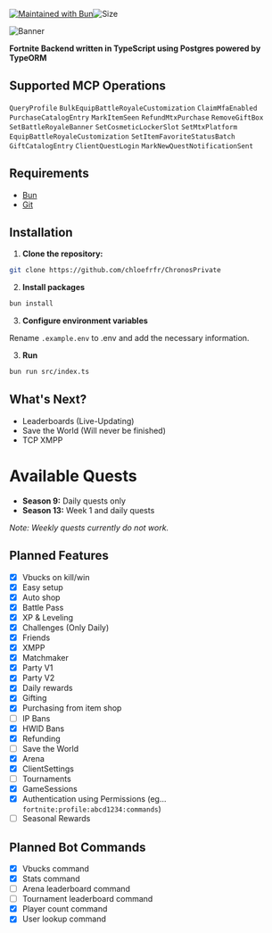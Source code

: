 [![Maintained with Bun](https://img.shields.io/badge/maintained%20with-bun-ac98ff.svg?style=for-the-badge&logo=bun)](https://bun.sh/)![Size](https://img.shields.io/github/repo-size/chloefrfr/ChronosPrivate?label=Size&style=for-the-badge)

![Banner](https://cdn2.unrealengine.com/13br-galaxycup-newsheader-1900x600-1900x600-482668392.jpg)

**Fortnite Backend written in TypeScript using Postgres powered by TypeORM**

## Supported MCP Operations

`QueryProfile` `BulkEquipBattleRoyaleCustomization` `ClaimMfaEnabled` `PurchaseCatalogEntry` `MarkItemSeen` `RefundMtxPurchase` `RemoveGiftBox` `SetBattleRoyaleBanner` `SetCosmeticLockerSlot` `SetMtxPlatform` `EquipBattleRoyaleCustomization` `SetItemFavoriteStatusBatch` `GiftCatalogEntry` `ClientQuestLogin` `MarkNewQuestNotificationSent`

## Requirements

- [Bun](https://bun.sh)
- [Git](https://git-scm.com/downloads)

## Installation

1. **Clone the repository:**

```bash
git clone https://github.com/chloefrfr/ChronosPrivate
```

2. **Install packages**

```bash
bun install
```

3. **Configure environment variables**

Rename `.example.env` to .env and add the necessary information.

3. **Run**

```bash
bun run src/index.ts
```

## What's Next?

- Leaderboards (Live-Updating)
- Save the World (Will never be finished)
- TCP XMPP

# Available Quests

- **Season 9:** Daily quests only
- **Season 13:** Week 1 and daily quests

_Note: Weekly quests currently do not work._

## Planned Features

- [x] Vbucks on kill/win
- [x] Easy setup
- [x] Auto shop
- [x] Battle Pass
- [x] XP & Leveling
- [x] Challenges (Only Daily)
- [x] Friends
- [x] XMPP
- [x] Matchmaker
- [x] Party V1
- [x] Party V2
- [x] Daily rewards
- [x] Gifting
- [x] Purchasing from item shop
- [ ] IP Bans
- [x] HWID Bans
- [x] Refunding
- [ ] Save the World
- [x] Arena
- [x] ClientSettings
- [ ] Tournaments
- [x] GameSessions
- [x] Authentication using Permissions (eg... `fortnite:profile:abcd1234:commands`)
- [ ] Seasonal Rewards

## Planned Bot Commands

- [x] Vbucks command
- [x] Stats command
- [ ] Arena leaderboard command
- [ ] Tournament leaderboard command
- [x] Player count command
- [x] User lookup command
